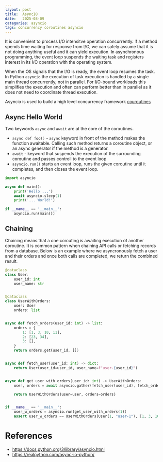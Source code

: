 ```yaml
---
layout: post
title:  AsyncIO
date:   2025-08-09
categories: asyncio
tags: concurrency coroutines asyncio
---
```


It is convenient to process I/O intensitve operation concurrently. If a method spends time waiting for response from I/O, we can safely assume that it is not doing anything useful and it can yield execution. In asynchronous programming, the event loop suspends the waiting task and registers interest in its I/O operation with the operating system. 

When the OS signals that the I/O is ready, the event loop resumes the task. In Python `asyncio` the execution of task execution is handled by a single main thread concurrently, not in parallel. For I/O-bound workloads this simplifies the execution and often can perform better than in parallel as it does not need to coordinate thread execution.

Asyncio is used to build a high level concurrency framework [couroutines](https://docs.python.org/3/library/asyncio-task.html#coroutine)


## Async Hello World
Two keywords `async` and `await` are at the core of the coroutines. 

- `async def foo()` - `async` keyword in front of the method makes the function awaitable. Calling such method returns a coroutine object, or an async generator if the method is a generator.
- `await` - keyword that suspends the execution of the surrounding coroutine and passes controll to the event loop
- `asyncio.run()` starts an event loop, runs the given coroutine until it completes, and then closes the event loop.


```python
import asyncio

async def main():
    print('Hello ...')
    await asyncio.sleep(1)
    print('... World!')

if __name__ == '__main__':
    asyncio.run(main()) 
```

## Chaining

Chaining means that a one corouting is awaiting execution of another coroutine. It is common pattern when chaining API calls or fetching records from a database. Below is an example where we asyncronously fetch  a user and their orders and once both calls are completed, we return the combined result.

```python
@dataclass
class User:
    user_id: int
    user_name: str


@dataclass
class UserWithOrders:
    user: User
    orders: list


async def fetch_orders(user_id: int) -> list:
    orders = {
        1: [1, 3, 10, 11],
        2: [23, 34],
        3: [],
    }
    return orders.get(user_id, [])


async def fetch_user(user_id: int) -> dict:
    return User(user_id=user_id, user_name=f"user-{user_id}")


async def get_user_with_orders(user_id: int) -> UserWithOrders:
    user, orders = await asyncio.gather(fetch_user(user_id), fetch_orders(user_id))

    return UserWithOrders(user=user, orders=orders)


if __name__ == '__main__':
    user_w_orders = asyncio.run(get_user_with_orders(1))
    assert user_w_orders == UserWithOrders(User(1, "user-1"), [1, 3, 10, 11])
```

# References
- <https://docs.python.org/3/library/asyncio.html>
- <https://realpython.com/async-io-python/>